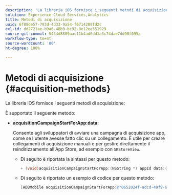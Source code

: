 ```yaml
---
description: 'La libreria iOS fornisce i seguenti metodi di acquisizione '
solution: Experience Cloud Services,Analytics
title: Metodi di acquisizione
uuid: 6f88de57-793d-4d33-9a54-f6714289fd2c
exl-id: dd2721ae-b9a6-48b9-bc92-8e12ee551929
source-git-commit: 5434d8809aac11b4ad6dd1a3c74dae7dd98f095a
workflow-type: tm+mt
source-wordcount: '80'
ht-degree: 100%

---
```


# Metodi di acquisizione  {#acquisition-methods}

La libreria iOS fornisce i seguenti metodi di acquisizione:

È supportato il seguente metodo:

* **acquisitionCampaignStartForApp:data:**

   Consente agli sviluppatori di avviare una campagna di acquisizione app, come se l&#39;utente avesse fatto clic su un collegamento. È utile per creare collegamenti di acquisizione manuali e per gestire direttamente il reindirizzamento all&#39;App Store, ad esempio con `SKStoreView`.

   * Di seguito è riportata la sintassi per questo metodo:

      ```objective-c
      + (void)acquisitionCampaignStartForApp:(NSString *) appId data:(NSDictionary *)data; 
      ```

   * Di seguito è riportato un esempio di codice per questo metodo:

      ```objective-c
      [ADBMobile acquisitionCampaignStartForApp:@"0652024f-adcd-49f9-9bd7-2552a4564d2f" data:@{@"custom.key":@"value"}]; 
      ```
